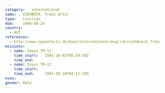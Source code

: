 ```yaml
---
category:	international
name:	VIEHBÖCK, Franz Artur
type:	civilian
dob:	1960-08-24
country:
  - AUT
references:
  - http://www.spacefacts.de/bios/international/english/viehboeck_franz.htm
missions:
  - name: Soyuz TM-13
    time_start:   1991-10-02T05:59:38Z
    time_end:     
  - name: Soyuz TM-12
    time_start:   
    time_end:     1991-10-10T04:12:19Z
evas:
gender:	Male
---
```

